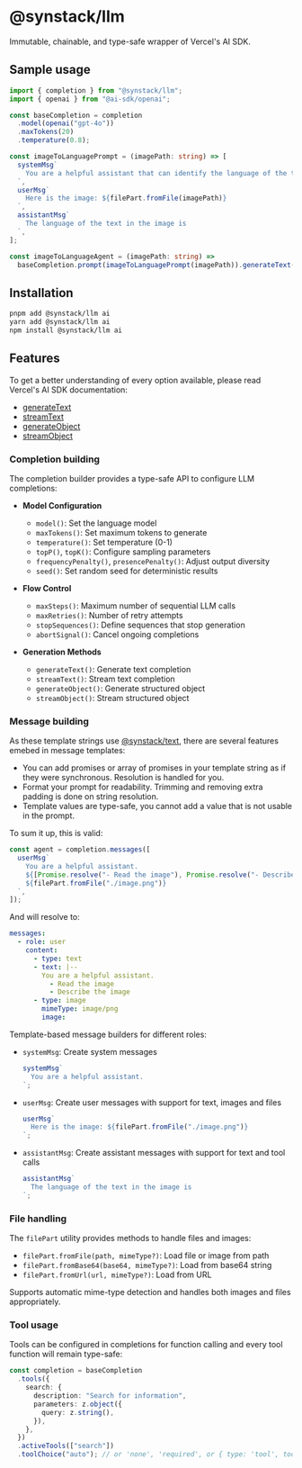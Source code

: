 # @synstack/llm

Immutable, chainable, and type-safe wrapper of Vercel's AI SDK.

## Sample usage

```ts
import { completion } from "@synstack/llm";
import { openai } from "@ai-sdk/openai";

const baseCompletion = completion
  .model(openai("gpt-4o"))
  .maxTokens(20)
  .temperature(0.8);

const imageToLanguagePrompt = (imagePath: string) => [
  systemMsg`
    You are a helpful assistant that can identify the language of the text in the image.
  `,
  userMsg`
    Here is the image: ${filePart.fromFile(imagePath)}
  `,
  assistantMsg`
    The language of the text in the image is
  `,
];

const imageToLanguageAgent = (imagePath: string) =>
  baseCompletion.prompt(imageToLanguagePrompt(imagePath)).generateText();
```

## Installation

```bash
pnpm add @synstack/llm ai
yarn add @synstack/llm ai
npm install @synstack/llm ai
```

## Features

To get a better understanding of every option available, please read Vercel's AI SDK documentation:

- [generateText](https://sdk.vercel.ai/docs/reference/ai-sdk-core/generate-text)
- [streamText](https://sdk.vercel.ai/docs/reference/ai-sdk-core/stream-text)
- [generateObject](https://sdk.vercel.ai/docs/reference/ai-sdk-core/generate-object)
- [streamObject](https://sdk.vercel.ai/docs/reference/ai-sdk-core/stream-object)

### Completion building

The completion builder provides a type-safe API to configure LLM completions:

- **Model Configuration**

  - `model()`: Set the language model
  - `maxTokens()`: Set maximum tokens to generate
  - `temperature()`: Set temperature (0-1)
  - `topP()`, `topK()`: Configure sampling parameters
  - `frequencyPenalty()`, `presencePenalty()`: Adjust output diversity
  - `seed()`: Set random seed for deterministic results

- **Flow Control**

  - `maxSteps()`: Maximum number of sequential LLM calls
  - `maxRetries()`: Number of retry attempts
  - `stopSequences()`: Define sequences that stop generation
  - `abortSignal()`: Cancel ongoing completions

- **Generation Methods**
  - `generateText()`: Generate text completion
  - `streamText()`: Stream text completion
  - `generateObject()`: Generate structured object
  - `streamObject()`: Stream structured object

### Message building

As these template strings use [@synstack/text](https://github.com/pAIrprogio/synscript/tree/main/packages/text), there are several features emebed in message templates:

- You can add promises or array of promises in your template string as if they were synchronous. Resolution is handled for you.
- Format your prompt for readability. Trimming and removing extra padding is done on string resolution.
- Template values are type-safe, you cannot add a value that is not usable in the prompt.

To sum it up, this is valid:

```ts
const agent = completion.messages([
  userMsg`
    You are a helpful assistant.
    ${[Promise.resolve("- Read the image"), Promise.resolve("- Describe the image")]}
    ${filePart.fromFile("./image.png")}
  `,
]);
```

And will resolve to:

```yaml
messages:
  - role: user
    content:
      - type: text
      - text: |--
        You are a helpful assistant.
          - Read the image
          - Describe the image
      - type: image
        mimeType: image/png
        image:
```

Template-based message builders for different roles:

- `systemMsg`: Create system messages

  ```ts
  systemMsg`
    You are a helpful assistant.
  `;
  ```

- `userMsg`: Create user messages with support for text, images and files

  ```ts
  userMsg`
    Here is the image: ${filePart.fromFile("./image.png")}
  `;
  ```

- `assistantMsg`: Create assistant messages with support for text and tool calls
  ```ts
  assistantMsg`
    The language of the text in the image is
  `;
  ```

### File handling

The `filePart` utility provides methods to handle files and images:

- `filePart.fromFile(path, mimeType?)`: Load file or image from path
- `filePart.fromBase64(base64, mimeType?)`: Load from base64 string
- `filePart.fromUrl(url, mimeType?)`: Load from URL

Supports automatic mime-type detection and handles both images and files appropriately.

### Tool usage

Tools can be configured in completions for function calling and every tool function will remain type-safe:

```ts
const completion = baseCompletion
  .tools({
    search: {
      description: "Search for information",
      parameters: z.object({
        query: z.string(),
      }),
    },
  })
  .activeTools(["search"])
  .toolChoice("auto"); // or 'none', 'required', or { type: 'tool', toolName: 'search' }
```
